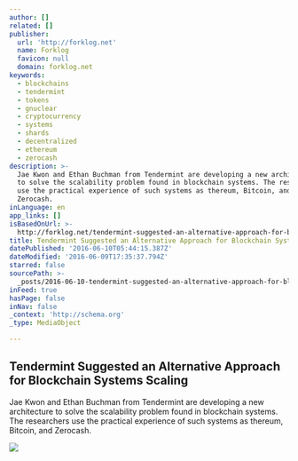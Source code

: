 ```yaml
---
author: []
related: []
publisher:
  url: 'http://forklog.net'
  name: Forklog
  favicon: null
  domain: forklog.net
keywords:
  - blockchains
  - tendermint
  - tokens
  - gnuclear
  - cryptocurrency
  - systems
  - shards
  - decentralized
  - ethereum
  - zerocash
description: >-
  Jae Kwon and Ethan Buchman from Tendermint are developing a new architecture
  to solve the scalability problem found in blockchain systems. The researchers
  use the practical experience of such systems as thereum, Bitcoin, and
  Zerocash.
inLanguage: en
app_links: []
isBasedOnUrl: >-
  http://forklog.net/tendermint-suggested-an-alternative-approach-for-blockchain-systems-scaling/
title: Tendermint Suggested an Alternative Approach for Blockchain Systems Scaling
datePublished: '2016-06-10T05:44:15.387Z'
dateModified: '2016-06-09T17:35:37.794Z'
starred: false
sourcePath: >-
  _posts/2016-06-10-tendermint-suggested-an-alternative-approach-for-blockchain.md
inFeed: true
hasPage: false
inNav: false
_context: 'http://schema.org'
_type: MediaObject

---
```

<article style=""><h1>Tendermint Suggested an Alternative Approach for Blockchain Systems Scaling</h1><p>Jae Kwon and Ethan Buchman from Tendermint are developing a new architecture to solve the scalability problem found in blockchain systems. The researchers use the practical experience of such systems as thereum, Bitcoin, and Zerocash.</p><img src="http://forklog.net/wp-content/uploads/2016/06/smartcontracts.png" /></article>